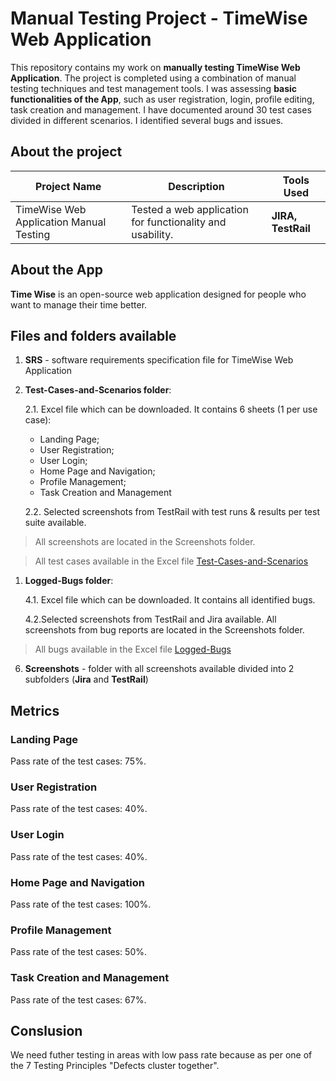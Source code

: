 # Manual Testing Project - TimeWise Web Application

This repository contains my work on **manually testing TimeWise Web Application**. The project is completed using a combination of manual testing techniques and test management tools. I was assessing **basic functionalities of the App**, such as user registration, login, profile editing, task creation and management. I have documented around 30 test cases divided in different scenarios. I identified several bugs and issues.

## About the project

| Project Name | Description | Tools Used |
|--------------|-------------|------------|
| TimeWise Web Application Manual Testing    | Tested a web application for functionality and usability. | **JIRA, TestRail** |

## About the App
**Time Wise** is an open-source web application designed for people who want to manage their time better.

## Files and folders available
 1. **SRS** - software requirements specification file for TimeWise Web Application
 2. **Test-Cases-and-Scenarios folder**:
 
    2.1. Excel file which can be downloaded. It contains 6 sheets (1 per use case):
	 - Landing Page;
	 - User Registration;
	 - User Login;
	 - Home Page and Navigation;
	 - Profile Management;
	 - Task Creation and Management
	 
    2.2. Selected screenshots from TestRail with test runs & results per test suite available. 
    
>All screenshots are located in the Screenshots folder.

>All test cases available in the Excel file [Test-Cases-and-Scenarios](https://docs.google.com/spreadsheets/d/1LDBKhe7wP2DTNsJa7Hlmkz8PuntUbGd4/edit?usp=sharing&ouid=115748439234259643632&rtpof=true&sd=true)
 1. **Logged-Bugs folder**:
	 
     4.1. Excel file which can be downloaded. It contains all identified bugs.
	 
     4.2.Selected screenshots from TestRail and Jira available. All screenshots from bug reports are located in the Screenshots folder.

 >All bugs available in the Excel file [Logged-Bugs](https://docs.google.com/spreadsheets/d/1h36F9mBGAFGuAFahn6f1Cw_JDXx9mniz/edit?usp=sharing&ouid=115748439234259643632&rtpof=true&sd=true)
 6. **Screenshots** - folder with all screenshots available divided into 2 subfolders (**Jira** and **TestRail**)

## Metrics
### Landing Page
Pass rate of the test cases: 75%.
### User Registration
Pass rate of the test cases: 40%.
### User Login
Pass rate of the test cases: 40%.
### Home Page and Navigation
Pass rate of the test cases: 100%.
### Profile Management
Pass rate of the test cases: 50%.
### Task Creation and Management
Pass rate of the test cases: 67%.

## Conslusion
We need futher testing in areas with low pass rate because as per one of the 7 Testing Principles "Defects cluster together".